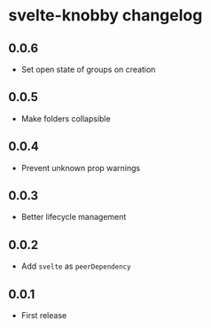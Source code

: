 # svelte-knobby changelog

## 0.0.6

- Set open state of groups on creation

## 0.0.5

- Make folders collapsible

## 0.0.4

- Prevent unknown prop warnings

## 0.0.3

- Better lifecycle management

## 0.0.2

- Add `svelte` as `peerDependency`

## 0.0.1

- First release
